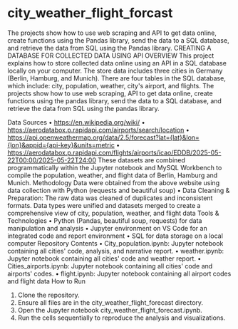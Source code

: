 # city_weather_flight_forcast
The projects show how to use web scraping and API to get data online, create functions using the Pandas library, send the data to a SQL database, and retrieve the data from SQL using the Pandas library.
CREATING A DATABASE FOR COLLECTED DATA USING API
OVERVIEW
This project explains how to store collected data online using an API in a SQL database locally on your computer. The store data includes three cities in Germany (Berlin, Hamburg, and Munich). There are four tables in the SQL database, which include: city, population, weather, city's airport, and flights. The projects show how to use web scraping, API to get data online, create functions using the pandas library, send the data to a SQL database, and retrieve the data from SQL using the pandas library.

Data Sources
•	https://en.wikipedia.org/wiki/
•	https://aerodatabox.p.rapidapi.com/airports/search/location
•	https://api.openweathermap.org/data/2.5/forecast?lat={lat}&lon={lon}&appid={api-key}&units=metric
•	https://aerodatabox.p.rapidapi.com/flights/airports/icao/EDDB/2025-05-22T00:00/2025-05-22T24:00
These datasets are combined programmatically within the Jupyter notebook and MySQL Workbench to compile the population, weather, and flight data of Berlin, Hamburg and Munich.
Methodology
Data were obtained from the above website using data collection with Python (requests and beautiful soup)
•	Data Cleaning & Preparation: The raw data was cleaned of duplicates and inconsistent formats. Data types were unified and datasets merged to create a comprehensive view of city, population, weather, and flight data
Tools & Technologies
•	Python (Pandas, beautiful soup, requests) for data manipulation and analysis
•	Jupyter environment on VS Code for an integrated code and report environment
•	SQL for data storage on a local computer
Repository Contents
•	City_population.ipynb: Jupyter notebook containing all cities' code, analysis, and narrative report.
•	weather.ipynb: Jupyter notebook containing all cities' code and weather report.
•	Cities_airports.ipynb: Jupyter notebook containing all cities' code and airports' codes.
•	flight.ipynb: Jupyter notebook containing all airport codes and flight data
How to Run
1.	Clone the repository.
2.	Ensure all files are in the city_weather_flight_forecast directory.
3.	Open the Jupyter notebook city_weather_flight_forecast.ipynb.
4.	Run the cells sequentially to reproduce the analysis and visualizations.
